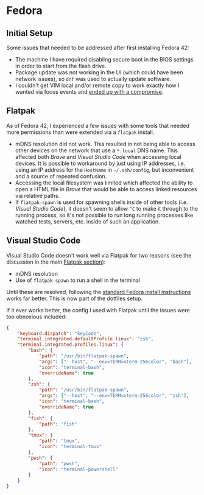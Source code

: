 # Fedora

## Initial Setup

Some issues that needed to be addressed after first installing Fedora 42:

- The machine I have required disabling secure boot in the BIOS settings in order to start from the flash drive.
- Package update was not working in the UI (which could have been network issues), so `dnf` was used to actually update software.
- I couldn't get VIM local and/or remote copy to work exactly how I wanted via focus events and [ended up with a compromise](https://github.com/wbyoung/dotfiles/commit/69bf7f0da4c1eb59b7cc19936dc6b75a22d02462).

## Flatpak

As of Fedora 42, I experienced a few issues with some tools that needed more permissions than were extended via a `flatpak` install.

- mDNS resolution did not work. This resulted in not being able to access other devices on the network that use a `*.local` DNS name. This affected both _Brave_ and _Visual Studio Code_ when accessing local devices. It is possible to workaround by just using IP addresses, i.e. using an IP address for the `HostName` in `~/.ssh/config`, but inconvenient and a source of repeated confusion.
- Accessing the local filesystem was limited which affected the ability to open a HTML file in _Brave_ that would be able to access linked resources via relative paths.
- If `flatpak-spawn` is used for spawning shells inside of other tools (i.e. _Visual Studio Code_), it doesn't seem to allow `^C` to make it through to the running process, so it's not possible to run long running processes like watched tests, servers, etc. inside of such an application.

## Visual Studio Code

Visual Studio Code doesn't work well via Flatpak for two reasons (see the discussion in the main [Flatpak section](#flatpak)):

- mDNS resolution
- Use of `flatpak-spawn` to run a shell in the terminal

Until these are resolved, following the [standard Fedora install instructions](https://code.visualstudio.com/docs/setup/linux#_rhel-fedora-and-centos-based-distributions) works far better. This is now part of the dotfiles setup.

If it ever works better, the config I used with Flatpak until the issues were too obnoxious included:

```json
{
    "keyboard.dispatch": "keyCode",
    "terminal.integrated.defaultProfile.linux": "zsh",
    "terminal.integrated.profiles.linux": {
        "bash": {
            "path": "/usr/bin/flatpak-spawn",
            "args": ["--host", "--env=TERM=xterm-256color", "bash"],
            "icon": "terminal-bash",
            "overrideName": true
        },
        "zsh": {
            "path": "/usr/bin/flatpak-spawn",
            "args": ["--host", "--env=TERM=xterm-256color", "zsh"],
            "icon": "terminal-bash",
            "overrideName": true
        },
        "fish": {
            "path": "fish"
        },
        "tmux": {
            "path": "tmux",
            "icon": "terminal-tmux"
        },
        "pwsh": {
            "path": "pwsh",
            "icon": "terminal-powershell"
        }
    }
}
```
